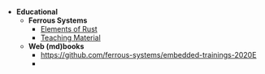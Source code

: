 - **Educational**
	- **Ferrous Systems**
		- [Elements of Rust](https://github.com/ferrous-systems/elements-of-rust)
		- [Teaching Material](https://ferrous-systems.github.io/teaching-material/index.html)
	- **Web (md)books**
		- https://github.com/ferrous-systems/embedded-trainings-2020E
		-